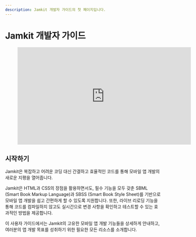 ```yaml
---
description: Jamkit 개발자 가이드의 첫 페이지입니다.
---
```


# Jamkit 개발자 가이드

<figure html>
    <iframe width="560" height="315" src="https://drive.google.com/file/d/1jUDQA1nMCkz0p32ri01ZS5xLxTYtRLaz/preview" title="Jamkit Introduction Video" frameborder="0" allow="accelerometer; autoplay; clipboard-write; encrypted-media; gyroscope; picture-in-picture; web-share" allowfullscreen></iframe>
</figure>

## 시작하기

Jamkit은 복잡하고 어려운 코딩 대신 간결하고 효율적인 코드를 통해 모바일 앱 개발의 새로운 지평을 열어줍니다.

Jamkit은 HTML과 CSS의 장점을 활용하면서도, 필수 기능을 모두 갖춘 SBML (Smart Book Markup Language)과 SBSS (Smart Book Style Sheet)를 기반으로 모바일 앱 개발을 쉽고 간편하게 할 수 있도록 지원합니다. 또한, 라이브 리로딩 기능을 통해 코드를 컴파일하지 않고도 실시간으로 변경 사항을 확인하고 테스트할 수 있는 효과적인 방법을 제공합니다.

이 사용자 가이드에서는 Jamkit의 고유한 모바일 앱 개발 기능들을 상세하게 안내하고, 여러분의 앱 개발 목표를 성취하기 위한 필요한 모든 리소스를 소개합니다.
